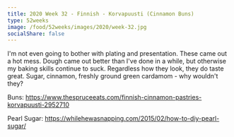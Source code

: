 ```yaml
---
title: 2020 Week 32 - Finnish - Korvapuusti (Cinnamon Buns)
type: 52weeks
image: /food/52weeks/images/2020/week-32.jpg
socialShare: false
---
```


I'm not even going to bother with plating and presentation. These came out a hot mess.  Dough came out better than I've done in a while, but otherwise my baking skills continue to suck.  Regardless how they look, they do taste great.  Sugar, cinnamon, freshly ground green cardamom - why wouldn't they?

Buns: https://www.thespruceeats.com/finnish-cinnamon-pastries-korvapuusti-2952710

Pearl Sugar: https://whilehewasnapping.com/2015/02/how-to-diy-pearl-sugar/
